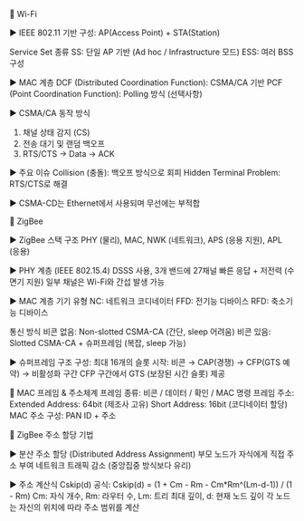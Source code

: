 📡 Wi-Fi

▶ IEEE 802.11 기반
구성: AP(Access Point) + STA(Station)

Service Set 종류
SS: 단일 AP 기반 (Ad hoc / Infrastructure 모드)
ESS: 여러 BSS 구성

▶ MAC 계층
DCF (Distributed Coordination Function): CSMA/CA 기반
PCF (Point Coordination Function): Polling 방식 (선택사항)

▶ CSMA/CA 동작 방식
1. 채널 상태 감지 (CS)
2. 전송 대기 및 랜덤 백오프
3. RTS/CTS → Data → ACK

▶ 주요 이슈
Collision (충돌): 백오프 방식으로 회피
Hidden Terminal Problem: RTS/CTS로 해결

▶ CSMA-CD는 Ethernet에서 사용되며 무선에는 부적합

📶 ZigBee

▶ ZigBee 스택 구조
PHY (물리), MAC, NWK (네트워크), APS (응용 지원), APL (응용)

▶ PHY 계층 (IEEE 802.15.4)
DSSS 사용, 3개 밴드에 27채널
빠른 응답 + 저전력 (수면기 지원)
일부 채널은 Wi-Fi와 간섭 발생 가능

▶ MAC 계층
기기 유형
NC: 네트워크 코디네이터
FFD: 전기능 디바이스
RFD: 축소기능 디바이스

통신 방식
비콘 없음: Non-slotted CSMA-CA (간단, sleep 어려움)
비콘 있음: Slotted CSMA-CA + 슈퍼프레임 (복잡, sleep 가능)

▶ 슈퍼프레임 구조
구성: 최대 16개의 슬롯
시작: 비콘 → CAP(경쟁) → CFP(GTS 예약) → 비활성화 구간
CFP 구간에서 GTS (보장된 시간 슬롯) 제공

🧮 MAC 프레임 & 주소체계
프레임 종류: 비콘 / 데이터 / 확인 / MAC 명령 프레임
주소:
Extended Address: 64bit (제조사 고유)
Short Address: 16bit (코디네이터 할당)
MAC 주소 구성: PAN ID + 주소

🧭 ZigBee 주소 할당 기법

▶ 분산 주소 할당 (Distributed Address Assignment)
부모 노드가 자식에게 직접 주소 부여
네트워크 트래픽 감소 (중앙집중 방식보다 유리)

▶ 주소 계산식
Cskip(d) 공식:
Cskip(d) = (1 + Cm - Rm - Cm*Rm^(Lm-d-1)) / (1 - Rm)
Cm: 자식 개수, Rm: 라우터 수, Lm: 트리 최대 깊이, d: 현재 노드 깊이
각 노드는 자신의 위치에 따라 주소 범위를 계산

